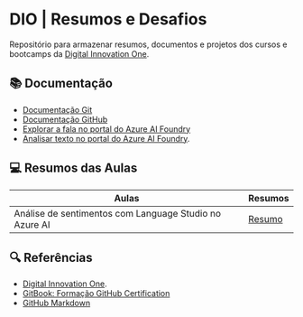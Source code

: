 # DIO | Resumos e Desafios

Repositório para armazenar resumos, documentos e projetos dos cursos e bootcamps da [Digital Innovation One](https://www.dio.me/).

## 📚 Documentação
- [Documentação Git](https://git-scm.com/doc)
- [Documentação GitHub](https://doc.github.com/)
- [Explorar a fala no portal do Azure AI Foundry](https://microsoftlearning.github.io/mslearn-ai-fundamentals/Instructions/Labs/09-speech.html)
- [Analisar texto no portal do Azure AI Foundry](https://microsoftlearning.github.io/mslearn-ai-fundamentals/Instructions/Labs/06-text-analysis.html).

## 💻 Resumos das Aulas

| Aulas | Resumos |
|-------|---------|
| Análise de sentimentos com Language Studio no Azure AI | [Resumo](https://github.com/nilatala/Resumos-e-Desafios-DIO/blob/main/Resumos/LanguageStudio.md) |

## 🔍 Referências
- [Digital Innovation One]().
- [GitBook: Formação GitHub Certification](https://aline-antunes.gitbook.io/formacao-fundamentos-github)
- [GitHub Markdown](https://docs.github.com/pt/get-started/writing-on-github/getting-started-with-writing-and-formatting-on-github/basic-writing-and-formatting-syntax)
